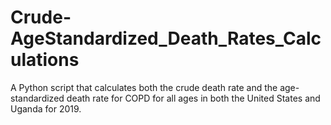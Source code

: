# Crude-AgeStandardized_Death_Rates_Calculations
A Python script that calculates both the crude death rate and the age-standardized death rate for COPD for all ages in both the United States and Uganda for 2019.
